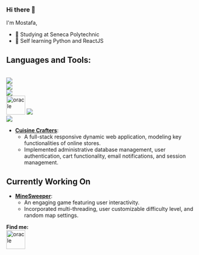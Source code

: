 ### Hi there 👋

I'm Mostafa,
<br>
<!--![](https://komarev.com/ghpvc/?username=most4f4)-->
- 🔭 Studying at Seneca Polytechnic
- 🌱 Self learning Python and ReactJS
  
## Languages and Tools:

<p>
    <br>
    <img src="https://skillicons.dev/icons?i=js,html,css" />
    <br>
    <img src="https://skillicons.dev/icons?i=git,nodejs,express" />
    <br>
    <img src="https://skillicons.dev/icons?i=react,bootstrap,tailwind" />
    <br>
    <img src="https://icongr.am/devicon/oracle-original.svg?size=128&color=currentColor" alt="oracle" width="50" height="50"/> 
    <img src="https://skillicons.dev/icons?i=postgres,mongodb" />
    <br>
    <img src="https://skillicons.dev/icons?i=visualstudio,vscode,github" />
  </a>
</p>

- [**Cuisine Crafters**](https://www.linkedin.com/in/mostafa-shahr/):
  - A full-stack responsive dynamic web application, modeling key functionalities of online stores.
  - Implemented administrative database management, user authentication, cart functionality, email notifications, and session management.

## Currently Working On

- [**MineSweeper**](https://github.com/most4f4/CPP_MineSweeper):
  - An engaging game featuring user interactivity.
  - Incorporated multi-threading, user customizable difficulty level, and random map settings.

 

**Find me:**
<br>
<a href="https://www.linkedin.com/in/mostafa-shahr/"><img src="https://icongr.am/devicon/linkedin-original.svg?size=128&color=currentColor" alt="oracle" width="50" height="50"/></a>


